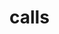 # calls

<Directive
  path="mirascope_v2_llm.calls.async_call.AsyncCall"
  slug="async-call"
/>

<Directive
  path="mirascope_v2_llm.calls.async_context_call.AsyncContextCall"
  slug="async-context-call"
/>

<Directive
  path="mirascope_v2_llm.calls.async_structured_call.AsyncStructuredCall"
  slug="async-structured-call"
/>

<Directive
  path="mirascope_v2_llm.calls.async_structured_context_call.AsyncStructuredContextCall"
  slug="async-structured-context-call"
/>

<Directive
  path="mirascope_v2_llm.calls.call.Call"
  slug="call_cls"
/>

<Directive
  path="mirascope_v2_llm.calls.context_call.ContextCall"
  slug="context-call"
/>

<Directive
  path="mirascope_v2_llm.calls.structured_call.StructuredCall"
  slug="structured-call"
/>

<Directive
  path="mirascope_v2_llm.calls.structured_context_call.StructuredContextCall"
  slug="structured-context-call"
/>

<Directive
  path="mirascope_v2_llm.calls.decorator.call"
  slug="call_fn"
/>